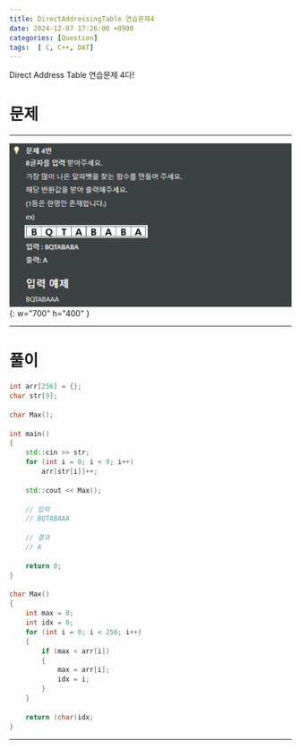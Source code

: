 ```yaml
---
title: DirectAddressingTable 연습문제4
date: 2024-12-07 17:26:00 +0900
categories: [Question]  
tags:  [ C, C++, DAT]
---
```


Direct Address Table 연습문제 4다!

# 문제   
---------------------------------------

![Desktop View](/assets/img/Dat4.png){: w="700" h="400" }

---------------------------------------

# 풀이

```c++
int arr[256] = {};
char str[9];

char Max();

int main()
{
    std::cin >> str;
    for (int i = 0; i < 9; i++)
        arr[str[i]]++;
    
    std::cout << Max();
    
    // 입력
    // BQTABAAA

    // 결과
    // A

    return 0;
}

char Max()
{
    int max = 0;
    int idx = 0;
    for (int i = 0; i < 256; i++)
    {
        if (max < arr[i])
        {
            max = arr[i];
            idx = i;
        }
    }
    
    return (char)idx;
}
```
---------------------------------------


